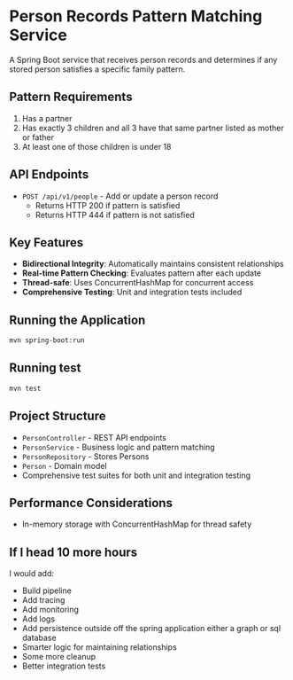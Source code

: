 # Person Records Pattern Matching Service

A Spring Boot service that receives person records and determines if any stored person satisfies a specific family pattern.

## Pattern Requirements
1. Has a partner
2. Has exactly 3 children and all 3 have that same partner listed as mother or father
3. At least one of those children is under 18

## API Endpoints
- `POST /api/v1/people` - Add or update a person record
    - Returns HTTP 200 if pattern is satisfied
    - Returns HTTP 444 if pattern is not satisfied

## Key Features
- **Bidirectional Integrity**: Automatically maintains consistent relationships
- **Real-time Pattern Checking**: Evaluates pattern after each update
- **Thread-safe**: Uses ConcurrentHashMap for concurrent access
- **Comprehensive Testing**: Unit and integration tests included

## Running the Application
```bash
mvn spring-boot:run
```

## Running test
```bash
mvn test
```

## Project Structure
- `PersonController` - REST API endpoints
- `PersonService` - Business logic and pattern matching
- `PersonRepository` - Stores Persons
- `Person` - Domain model
- Comprehensive test suites for both unit and integration testing

## Performance Considerations
- In-memory storage with ConcurrentHashMap for thread safety

## If I head 10 more hours
I would add:
- Build pipeline
- Add tracing
- Add monitoring
- Add logs
- Add persistence outside off the spring application either a graph or sql database
- Smarter logic for maintaining relationships
- Some more cleanup
- Better integration tests